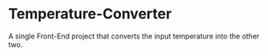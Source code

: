 # Temperature-Converter
A single Front-End project that  converts the input temperature into the other two.
